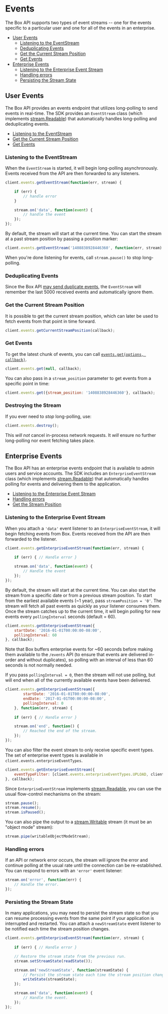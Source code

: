 Events
======

The Box API supports two types of event streams -- one for the events specific to a particular user
 and one for all of the events in an enterprise.

<!-- START doctoc generated TOC please keep comment here to allow auto update -->
<!-- DON'T EDIT THIS SECTION, INSTEAD RE-RUN doctoc TO UPDATE -->


- [User Events](#user-events)
  - [Listening to the EventStream](#listening-to-the-eventstream)
  - [Deduplicating Events](#deduplicating-events)
  - [Get the Current Stream Position](#get-the-current-stream-position)
  - [Get Events](#get-events)
- [Enterprise Events](#enterprise-events)
  - [Listening to the Enterprise Event Stream](#listening-to-the-enterprise-event-stream)
  - [Handling errors](#handling-errors)
  - [Persisting the Stream State](#persisting-the-stream-state)

<!-- END doctoc generated TOC please keep comment here to allow auto update -->


User Events
-----------

The Box API provides an events endpoint that utilizes long-polling to send
events in real-time. The SDK provides an `EventStream` class (which implements
[stream.Readable](https://nodejs.org/api/stream.html#stream_readable_streams)) that automatically
handles long-polling and deduplicating events.

* [Listening to the EventStream](#listening-to-the-eventstream)
* [Get the Current Stream Position](#get-the-current-stream-position)
* [Get Events](#get-events)

### Listening to the EventStream

When the `EventStream` is started, it will begin long-polling asynchronously.
Events received from the API are then forwarded to any listeners.

<!-- sample options_events -->
```js
client.events.getEventStream(function(err, stream) {

	if (err) {
		// handle error
	}

	stream.on('data', function(event) {
		// handle the event
	});
});
```

By default, the stream will start at the current time.  You can start the stream
at a past stream position by passing a position marker:

```js
client.events.getEventStream('1408838928446360', function(err, stream) { /* ... */ });
```

When you're done listening for events, call `stream.pause()` to stop long-polling.

### Deduplicating Events

Since the Box API [may send duplicate events](https://developers.box.com/docs/#events), the `EventStream` will remember the last 5000 received events and automatically ignore them.

### Get the Current Stream Position

It is possible to get the current stream position, which can later be used to
fetch events from that point in time forward.

```js
client.events.getCurrentStreamPosition(callback);
```

### Get Events

To get the latest chunk of events, you can call
[`events.get(options, callback)`](http://opensource.box.com/box-node-sdk/jsdoc/Events.html#get).

```js
client.events.get(null, callback);
```

You can also pass in a `stream_position` parameter to get events from a specific
point in time:

<!-- sample get_events -->
```js
client.events.get({stream_position: '1408838928446360'}, callback);
```

### Destroying the Stream

If you ever need to *stop* long-polling, use:

```js
client.events.destroy();
```

This *will not* cancel in-process network requests. It *will* ensure no further long-polling nor event fetching takes place.

Enterprise Events
-----------------

The Box API has an enterprise events endpoint that is available to admin users and service accounts.
The SDK includes an `EnterpriseEventStream` class (which implements
[stream.Readable](https://nodejs.org/api/stream.html#stream_readable_streams)) that automatically
handles polling for events and delivering them to the application.

* [Listening to the Enterprise Event Stream](#listening-to-the-enterprise-event-stream)
* [Handling errors](#handling-errors)
* [Get the Stream Position](#get-the-stream-position)

### Listening to the Enterprise Event Stream

When you attach a `'data'` event listener to an `EnterpriseEventStream`, it will begin fetching events from Box.
Events received from the API are then forwarded to the listener.

```js
client.events.getEnterpriseEventStream(function(err, stream) {
	
	if (err) { // Handle error }

	stream.on('data', function(event) {
		// Handle the event
	});
});
```

By default, the stream will start at the current time.  You can also start the stream
from a specific date or from a previous stream position.  To start from the earliest available events (~1 year),
pass `streamPosition = '0'`.  The stream will fetch all past events as quickly as your listener consumes them.
Once the stream catches up to the current time, it will begin polling for new events every `pollingInterval` seconds
(default = 60).

```js
client.events.getEnterpriseEventStream({
    startDate: '2016-01-01T00:00:00-08:00',
    pollingInterval: 60
}, callback);
```

Note that Box buffers enterprise events for ~60 seconds before making them available to the `/events` API
(to ensure that events are delivered in-order and without duplicates), so polling with an interval of less than
60 seconds is not normally needed.

If you pass `pollingInterval = 0`, then the stream will not use polling, but will end when all of the currently
available events have been delivered.

```js
client.events.getEnterpriseEventStream({
        startDate: '2016-01-01T00:00:00-08:00',
        endDate: '2017-01-01T00:00:00-08:00',
        pollingInterval: 0
    }, function(err, stream) {
	
    if (err) { // Handle error }

    stream.on('end', function() {
        // Reached the end of the stream.
    });
});
```

You can also filter the event stream to only receive specific event types.  The set of enterprise event types
is available in `client.events.enterpriseEventTypes`.

```js
client.events.getEnterpriseEventStream({
    eventTypeFilter: [client.events.enterpriseEventTypes.UPLOAD, client.events.enterpriseEventTypes.DOWNLOAD]
}, callback);
```

Since `EnterpriseEventStream` implements [stream.Readable](https://nodejs.org/api/stream.html#stream_readable_streams),
you can use the usual flow-control mechanisms on the stream:

```js
stream.pause();
stream.resume();
stream.isPaused();
```

You can also pipe the output to a [stream.Writable](https://nodejs.org/api/stream.html#stream_writable_streams) stream
(it must be an "object mode" stream):

```js
stream.pipe(writableObjectModeStream);
```

### Handling errors

If an API or network error occurs, the stream will ignore the error and continue polling at the usual rate until
the connection can be re-established.  You can respond to errors with an `'error'` event listener:

```js
stream.on('error', function(err) {
    // Handle the error.
});
```

### Persisting the Stream State

In many applications, you may need to persist the stream state so that you can resume processing events from the
same point if your application is interrupted and restarted.  You can attach a `newStreamState` event listener
to be notified each time the stream position changes.

```js
client.events.getEnterpriseEventStream(function(err, stream) {
	
    if (err) { // Handle error }

    // Restore the stream state from the previous run.
    stream.setStreamState(readState());

    stream.on('newStreamState', function(streamState) {
        // Persist the stream state each time the stream position changes.
        writeState(streamState);
    });

    stream.on('data', function(event) {
        // Handle the event.
    });
});
```

